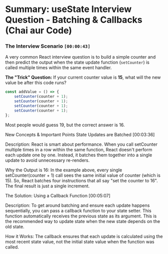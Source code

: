 # Summary: useState Interview Question - Batching & Callbacks (Chai aur Code)

### The Interview Scenario `[00:00:43]`

A very common React interview question is to build a simple counter and then predict the output when the state update function (`setCounter`) is called multiple times within the same event handler.

**The "Trick" Question:**
If your current counter value is **15**, what will the new value be after this code runs?
```jsx
const addValue = () => {
    setCounter(counter + 1);
    setCounter(counter + 1);
    setCounter(counter + 1);
    setCounter(counter + 1);
};
```

Most people would guess 19, but the correct answer is 16.

New Concepts & Important Points
State Updates are Batched [00:03:36]

Description: React is smart about performance. When you call setCounter multiple times in a row within the same function, React doesn't perform each update one by one. Instead, it batches them together into a single update to avoid unnecessary re-renders.

Why the Output is 16: In the example above, every single setCounter(counter + 1) call sees the same initial value of counter (which is 15). So, React batches four instructions that all say "set the counter to 16". The final result is just a single increment.

The Solution: Using a Callback Function [00:05:07]

Description: To get around batching and ensure each update happens sequentially, you can pass a callback function to your state setter. This function automatically receives the previous state as its argument. This is the recommended way to update state when the new state depends on the old state.

How it Works: The callback ensures that each update is calculated using the most recent state value, not the initial state value when the function was called.